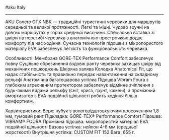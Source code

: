 #aku  Italy
- - -

AKU Conero GTX NBK — традиційні туристичні черевики для маршрутів середньої та великої протяжності. Легкі та міцні. Чудово зручні на довгих маршрутах у горах средньої височини. Спеціальна вставка зі шкіри на перегибі черевика з анатомічною прострочкою додає комфорту під час ходіння. Сучасна технологія підошви з мікропористого матеріалу EVA забезпечує легкість та функціональність черевика.

Особливості:
    Мембрана GORE-TEX Performance Comfort забезпечує повну
    Суцільне обрезинення вздовж ранту черевика захищає шкіру від механічних пошкоджень
    Шкіряна халява
    Колодка Anatomical Fit, що надає стабільність та правильно передає навантаження на складному рельєфі
    Анатомічна багатошарова устілка
    Підошва Vibram Foura з глибоким агресивним протектором забезпечує відмінне зчіплення з будь-якими видами рельєфу (сніг, крига, грунт, камені), а проміжний амортизатор з EVA подвійної щільності робить ходіння більш комфортним.

Характеристики:
    Верх: нубук з вологовідштовхуючим просоченням 1,8 мм, гумовий рант
    Підкладка: GORE-TEX® Performance Comfort
    Підошва: VIBRAM® FOURÀ
    Проміжна підошва: мікропористий матеріал EVA подвійної щільності
    Базова устілка: нейлон 4-6 мм (средньої жорсткості)
    Внутрішня устілка: CUSTOM FIT 152
    Вага: 655 г.


